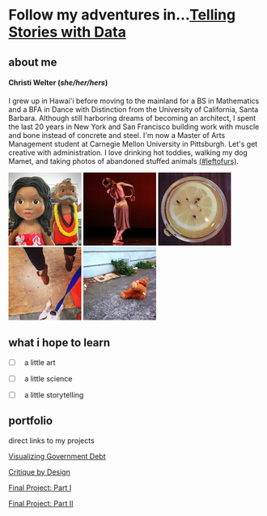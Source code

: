 # Follow my adventures in...[Telling Stories with Data](https://welter808.github.io/cwelter_TSWD_portfolio/)

## about me
#### **Christi Welter** (*she/her/hers*) 
I grew up in Hawai'i before moving to the mainland for a BS in Mathematics and a BFA in Dance with Distinction from the University of California, Santa Barbara. Although still harboring dreams of becoming an architect, I spent the last 20 years in New York and San Francisco building work with muscle and bone instead of concrete and steel. I'm now a Master of Arts Management student at Carnegie Mellon University in Pittsburgh. Let's get creative with administration. I love drinking hot toddies, walking my dog Mamet, and taking photos of abandoned stuffed animals [(#leftofurs)](https://www.instagram.com/explore/tags/leftofurs/). 

![](AboutMePics/Hawai'i.jpg) ![](AboutMePics/Dance.jpg) ![](AboutMePics/HotToddy.jpg) ![](AboutMePics/Jump.jpg) ![](AboutMePics/Bear.jpg)

## what i hope to learn
- [ ]  &nbsp; a little art

- [ ]  &nbsp; a little science

- [ ]  &nbsp; a little storytelling

## portfolio
direct links to my projects

[Visualizing Government Debt](/GovDebtViz.md)

[Critique by Design](/OperatingMarginRedesign.md)

[Final Project: Part I](/FinalProject_Part1.md)

[Final Project: Part II](/FinalProject_Part2.md)
